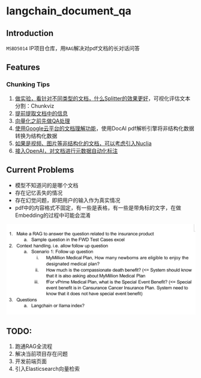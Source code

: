 # langchain_document_qa
## Introduction
`MSBD5014` IP项目仓库，用`RAG`解决对pdf文档的长对话问答

## Features
### Chunking Tips

1. [做实验，看针对不同类型的文档，什么Splitter的效果更好](https://python.langchain.com/docs/modules/data_connection/document_transformers/)，可视化评估文本分割：Chunkviz
2. [提前提取文档中的信息](https://python.langchain.com/docs/integrations/document_transformers/doctran_extract_properties)
3. [向量化之前先做QA处理](https://python.langchain.com/docs/integrations/document_transformers/doctran_interrogate_document)
4. [使用Google云平台的文档理解功能](https://python.langchain.com/docs/integrations/document_transformers/google_docai)，使用DocAI pdf解析引擎将非结构化数据转换为结构化数据
5. [如果是视频、图片等非结构化的文档，可以考虑引入Nuclia](https://python.langchain.com/docs/integrations/document_transformers/nuclia_transformer)
6. [接入OpenAI，对文档进行元数据自动化标注](https://python.langchain.com/docs/integrations/document_transformers/openai_metadata_tagger)

## Current Problems
- 模型不知道问的是哪个文档
- 存在记忆丢失的情况
- 存在幻觉问题，即把用户的输入作为真实情况
- pdf中的内容格式不固定，有一些是表格，有一些是带角标的文字，在做Embedding的过程中可能会混淆

![alt text](img/image.png)

## TODO:
1. 跑通RAG全流程
2. 解决当前项目存在问题
3. 开发前端页面
4. 引入Elasticsearch向量检索
